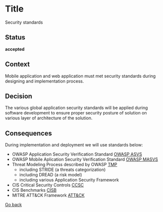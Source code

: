 # Title

Security standards

## Status

**accepted**

## Context

Mobile application and web application must met security standards during designing and implementation process.

## Decision

The various global application security standards will be applied during software development to ensure proper security posture of solution on various layer of architecture of the solution.

## Consequences

During implementation and deployment we will use standards below:

* OWASP Application Security Verification Standard [OWASP ASVS](https://owasp.org/www-project-application-security-verification-standard/)
* OWASP Mobile Aplication Security Verification Standard [OWASP MASVS](https://owasp.org/www-project-mobile-app-security/)
* Threat Modeling Process described by OWASP [TMP](https://owasp.org/www-community/Threat_Modeling_Process)
	* including STRIDE (a threats categorization)
	* including DREAD (a risk model)
	* including various Application Security Framework 
* CIS Critical Security Controls [CCSC](https://www.cisecurity.org/controls)
* CIS Benchmarks [CISB](https://www.cisecurity.org/cis-benchmarks)
* MITRE ATT&CK Framework [ATT&CK](https://attack.mitre.org/)  

[Go back](./README.md)